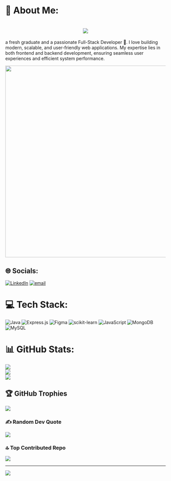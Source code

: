 # 💫 About Me:
<h1 align="center">
  <img src="https://readme-typing-svg.herokuapp.com?size=35&duration=3000&color=FFA500&center=true&vCenter=true&width=600&height=70&lines=Hi%2C+I'm+Udayanga+Deeshan!+👋;Full-Stack+Developer+🚀;">
</h1>
 a fresh graduate and a passionate Full-Stack Developer 🚀. I love building modern, scalable, and user-friendly web applications. My expertise lies in both frontend and backend development, ensuring seamless user experiences and efficient system performance.

<p align="center">
  <img src="https://media.giphy.com/media/qgQUggAC3Pfv687qPC/giphy.gif" width="600" />
</p>


## 🌐 Socials:
[![LinkedIn](https://img.shields.io/badge/LinkedIn-%230077B5.svg?logo=linkedin&logoColor=white)](https://linkedin.com/in/www.linkedin.com/in/udayanga-deeshan) [![email](https://img.shields.io/badge/Email-D14836?logo=gmail&logoColor=white)](mailto:udayangadilshan1789@gmail.com) 

# 💻 Tech Stack:
![Java](https://img.shields.io/badge/java-%23ED8B00.svg?style=for-the-badge&logo=openjdk&logoColor=white) ![Express.js](https://img.shields.io/badge/express.js-%23404d59.svg?style=for-the-badge&logo=express&logoColor=%2361DAFB) ![Figma](https://img.shields.io/badge/figma-%23F24E1E.svg?style=for-the-badge&logo=figma&logoColor=white) ![scikit-learn](https://img.shields.io/badge/scikit--learn-%23F7931E.svg?style=for-the-badge&logo=scikit-learn&logoColor=white) ![JavaScript](https://img.shields.io/badge/javascript-%23323330.svg?style=for-the-badge&logo=javascript&logoColor=%23F7DF1E) ![MongoDB](https://img.shields.io/badge/MongoDB-%234ea94b.svg?style=for-the-badge&logo=mongodb&logoColor=white) ![MySQL](https://img.shields.io/badge/mysql-4479A1.svg?style=for-the-badge&logo=mysql&logoColor=white)
# 📊 GitHub Stats:
![](https://github-readme-stats.vercel.app/api?username=Udayanga-Deeshan&theme=dark&hide_border=false&include_all_commits=true&count_private=true)<br/>
![](https://github-readme-streak-stats.herokuapp.com/?user=Udayanga-Deeshan&theme=dark&hide_border=false)<br/>
![](https://github-readme-stats.vercel.app/api/top-langs/?username=Udayanga-Deeshan&theme=dark&hide_border=false&include_all_commits=true&count_private=true&layout=compact)

## 🏆 GitHub Trophies
![](https://github-profile-trophy.vercel.app/?username=Udayanga-Deeshan&theme=radical&no-frame=false&no-bg=true&margin-w=4)

### ✍️ Random Dev Quote
![](https://quotes-github-readme.vercel.app/api?type=horizontal&theme=radical)

### 🔝 Top Contributed Repo
![](https://github-contributor-stats.vercel.app/api?username=Udayanga-Deeshan&limit=5&theme=dark&combine_all_yearly_contributions=true)

---
[![](https://visitcount.itsvg.in/api?id=Udayanga-Deeshan&icon=5&color=0)](https://visitcount.itsvg.in)

<!-- Proudly created with GPRM ( https://gprm.itsvg.in ) -->
